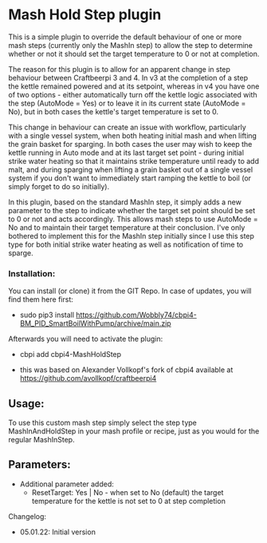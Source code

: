 # Mash Hold Step plugin

This is a simple plugin to override the default behaviour of one or more mash steps (currently only the MashIn step) to allow the step to determine whether or not it should set the target temperature to 0 or not at completion.

The reason for this plugin is to allow for an apparent change in step behaviour between Craftbeerpi 3 and 4. In v3 at the completion of a step the kettle remained powered and at its setpoint, whereas in v4 you have one of two options - either automatically turn off the kettle logic associated with the step (AutoMode = Yes) or to leave it in its current state (AutoMode = No), but in both cases the kettle's target temperature is set to 0.

This change in behaviour can create an issue with workflow, particularly with a single vessel system, when both heating initial mash and when lifting the grain basket for sparging. In both cases the user may wish to keep the kettle running in Auto mode and at its last target set point - during initial strike water heating so that it maintains strike temperature until ready to add malt, and during sparging when lifting a grain basket out of a single vessel system if you don't want to immediately start ramping the kettle to boil (or simply forget to do so initially).

In this plugin, based on the standard MashIn step, it simply adds a new parameter to the step to indicate whether the target set point should be set to 0 or not and acts accordingly. This allows mash steps to use AutoMode = No and to maintain their target temperature at their conclusion. I've only bothered to implement this for the MashIn step initially since I use this step type for both initial strike water heating as well as notification of time to sparge.

### Installation:

You can install (or clone) it from the GIT Repo. In case of updates, you will find them here first:
- sudo pip3 install https://github.com/Wobbly74/cbpi4-BM_PID_SmartBoilWithPump/archive/main.zip

Afterwards you will need to activate the plugin:
- cbpi add cbpi4-MashHoldStep

- this was based on Alexander Vollkopf's fork of cbpi4 available at https://github.com/avollkopf/craftbeerpi4

## Usage:

To use this custom mash step simply select the step type MashInAndHoldStep in your mash profile or recipe, just as you would for the regular MashInStep.

## Parameters:

- Additional parameter added:
	- ResetTarget: Yes | No - when set to No (default) the target temperature for the kettle is not set to 0 at step completion
	
Changelog:

- 05.01.22: Initial version
